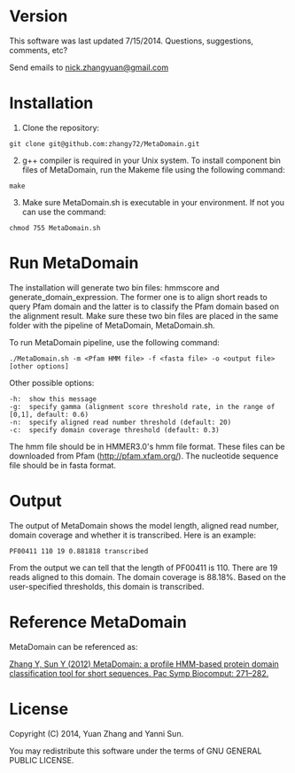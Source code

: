 ﻿# Version

This software was last updated 7/15/2014. Questions, suggestions, comments, etc? 
 
Send emails to nick.zhangyuan@gmail.com  

# Installation

1. Clone the repository:  

  `git clone git@github.com:zhangy72/MetaDomain.git`

2. g++ compiler is required in your Unix system. To install component bin files of MetaDomain, run the Makeme file using the following command:  

  `make`

3. Make sure MetaDomain.sh is executable in your environment. If not you can use the command:  

  `chmod 755 MetaDomain.sh`


# Run MetaDomain

The installation will generate two bin files: hmmscore and generate_domain_expression. The former one is to align short reads to query Pfam domain and the latter is to classify the Pfam domain based on the alignment result. Make sure these two bin files are placed in the same folder with the pipeline of MetaDomain, MetaDomain.sh.

To run MetaDomain pipeline, use the following command:  

`./MetaDomain.sh -m <Pfam HMM file> -f <fasta file> -o <output file> [other options]`

Other possible options:  
```
-h:  show this message
-g:  specify gamma (alignment score threshold rate, in the range of [0,1], default: 0.6)
-n:  specify aligned read number threshold (default: 20)
-c:  specify domain coverage threshold (default: 0.3)
```

The hmm file should be in HMMER3.0's hmm file format. These files can be downloaded from Pfam (http://pfam.xfam.org/). The nucleotide sequence file should be in fasta format.
 

# Output

The output of MetaDomain shows the model length, aligned read number, domain coverage and whether it is transcribed. Here is an example:  

`PF00411 110 19 0.881818 transcribed`

From the output we can tell that the length of PF00411 is 110. There are 19 reads aligned to this domain. The domain coverage is 88.18%. Based on the user-specified thresholds, this domain is transcribed.


# Reference MetaDomain  

MetaDomain can be referenced as:   

<a href="http://psb.stanford.edu/psb-online/proceedings/psb12/zhang-y.pdf">Zhang Y, Sun Y (2012) MetaDomain: a profile HMM-based protein domain classification tool for short sequences. Pac Symp Biocomput: 271–282.</a>


# License

Copyright (C) 2014, Yuan Zhang and Yanni Sun. 

You may redistribute this software under the terms of GNU GENERAL PUBLIC LICENSE.

